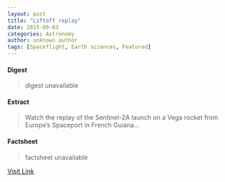 ```yaml
---
layout: post
title: "Liftoff replay"
date: 2015-09-03
categories: Astronomy
author: unknown author
tags: [Spaceflight, Earth sciences, Featured]
---
```



#### Digest
>digest unavailable

#### Extract
>Watch the replay of the Sentinel-2A launch on a Vega rocket from Europe’s Spaceport in French Guiana...

#### Factsheet
>factsheet unavailable

[Visit Link](http://www.esa.int/spaceinvideos/Videos/2015/06/Sentinel-2A_liftoff)


